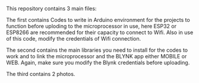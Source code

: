 This repository contains 3 main files:

The first contains Codes to write in Arduino environment for the projects to function before uploding to the microprocessor in use, 
here ESP32 or ESP8266 are recommended for their capacity to connect to Wifi.
Also in use of this code, modify the credentials of Wifi connection.

The second contains the main libraries you need to install for the codes to work and to link the microprocessor
and the BLYNK app either MOBILE or WEB. Again, make sure you modify the Blynk credentials before uploading.

The third contains 2 photos.
